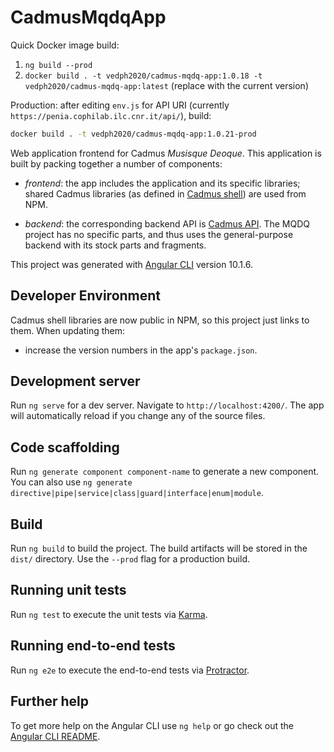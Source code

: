 # CadmusMqdqApp

Quick Docker image build:

1. `ng build --prod`
2. `docker build . -t vedph2020/cadmus-mqdq-app:1.0.18 -t vedph2020/cadmus-mqdq-app:latest` (replace with the current version)

Production: after editing `env.js` for API URI (currently `https://penia.cophilab.ilc.cnr.it/api/`), build:

```bash
docker build . -t vedph2020/cadmus-mqdq-app:1.0.21-prod
```

Web application frontend for Cadmus _Musisque Deoque_. This application is built by packing together a number of components:

- _frontend_: the app includes the application and its specific libraries; shared Cadmus libraries (as defined in [Cadmus shell](https://github.com/vedph/cadmus_shell)) are used from NPM.

- _backend_: the corresponding backend API is [Cadmus API](https://github.com/vedph/cadmus_api). The MQDQ project has no specific parts, and thus uses the general-purpose backend with its stock parts and fragments.

This project was generated with [Angular CLI](https://github.com/angular/angular-cli) version 10.1.6.

## Developer Environment

Cadmus shell libraries are now public in NPM, so this project just links to them. When updating them:

- increase the version numbers in the app's `package.json`.

## Development server

Run `ng serve` for a dev server. Navigate to `http://localhost:4200/`. The app will automatically reload if you change any of the source files.

## Code scaffolding

Run `ng generate component component-name` to generate a new component. You can also use `ng generate directive|pipe|service|class|guard|interface|enum|module`.

## Build

Run `ng build` to build the project. The build artifacts will be stored in the `dist/` directory. Use the `--prod` flag for a production build.

## Running unit tests

Run `ng test` to execute the unit tests via [Karma](https://karma-runner.github.io).

## Running end-to-end tests

Run `ng e2e` to execute the end-to-end tests via [Protractor](http://www.protractortest.org/).

## Further help

To get more help on the Angular CLI use `ng help` or go check out the [Angular CLI README](https://github.com/angular/angular-cli/blob/master/README.md).
